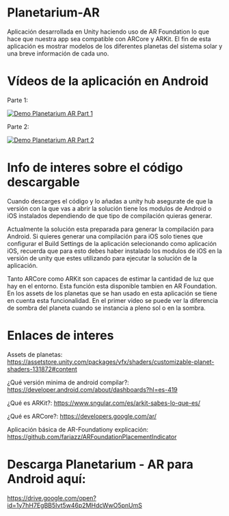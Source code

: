 # Planetarium-AR

Aplicación desarrollada en Unity haciendo uso de AR Foundation lo que hace que nuestra app sea compatible con ARCore y ARKit. El fin de esta aplicación es mostrar modelos de los diferentes planetas del sistema solar y una breve información de cada uno.

# Vídeos de la aplicación en Android

Parte 1:

[![Demo Planetarium AR Part 1](https://i9.ytimg.com/vi/Z3-QxczSUMM/mq2.jpg?sqp=CPOEwfUF&rs=AOn4CLDnkt6WxKLrVA29pRR5-TlIl-MvNg)](https://youtu.be/Z3-QxczSUMM)

Parte 2:

[![Demo Planetarium AR Part 2](https://i9.ytimg.com/vi/CvuvfukpIo4/mq2.jpg?sqp=CMyEwfUF&rs=AOn4CLC0MGaGYoDbSwbx1c1nDZQYNUJyOA)](https://youtu.be/CvuvfukpIo4)

# Info de interes sobre el código descargable

Cuando descarges el código y lo añadas a unity hub asegurate de que la versión con la que vas a abrir la solución tiene los modulos de Android o iOS instalados dependiendo de que tipo de compilación quieras generar.

Actualmente la solución esta preparada para generar la compilación para Android. Si quieres generar una compilación para iOS solo tienes que configurar el Build Settings de la aplicación selecionando como aplicación iOS, recuerda que para esto debes haber instalado los modulos de iOS en la versión de unity que estes utilizando para ejecutar la solución de la aplicación.

Tanto ARCore como ARKit son capaces de estimar la cantidad de luz que hay en el entorno. Esta función esta disponible tambien en AR Foundation. En los assets de los planetas que se han usado en esta aplicación se tiene en cuenta esta funcionalidad. En el primer video se puede ver la diferencia de sombra del planeta cuando se instancia a pleno sol o en la sombra.

# Enlaces de interes

Assets de planetas: https://assetstore.unity.com/packages/vfx/shaders/customizable-planet-shaders-131872#content

¿Qué versión minima de android compilar?: https://developer.android.com/about/dashboards?hl=es-419 

¿Qué es ARKit?: https://www.sngular.com/es/arkit-sabes-lo-que-es/

¿Qué es ARCore?: https://developers.google.com/ar/

Aplicación básica de AR-Foundationy explicación: https://github.com/fariazz/ARFoundationPlacementIndicator

# Descarga Planetarium - AR para Android aquí:

https://drive.google.com/open?id=1y7hH7EgBB5Ivt5w46p2MHdcWwO5pnUmS

